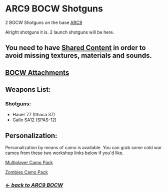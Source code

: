 # ARC9 BOCW Shotguns

2 BOCW Shotguns on the base [ARC9](https://github.com/HaodongMo/ARC-9)

Alright shotguns it is. 2 launch shotguns will be here.

## You need to have [Shared Content](https://github.com/multinettt/ARC-9_BOCW_Shared_Content) in order to avoid missing textures, materials and sounds.

## [BOCW Attachments](https://github.com/multinettt/ARC-9_BOCW_Attachments)

## Weapons List:
### Shotguns:

- Hauer 77 (Ithaca 37)
- Gallo SA12 (SPAS-12)

## Personalization:

Personalization by means of camo is available. You can grab some cold war camos from these two workshop links below if you'd like.

[Multiplayer Camo Pack](https://steamcommunity.com/sharedfiles/filedetails/?id=2989163938)

[Zombies Camo Pack](https://steamcommunity.com/sharedfiles/filedetails/?id=2989231579)

### ***[← back to ARC9 BOCW](https://github.com/multinettt/ARC-9_BOCW)***
